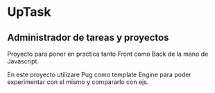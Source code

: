 <h1> UpTask </h1>
<h2>Administrador de tareas y proyectos</h2>

Proyecto para poner en practica tanto Front como Back de la mano de Javascript. 

En este proyecto utilizare Pug como template Engine para poder experimentar con el mismo y compararlo con ejs.

